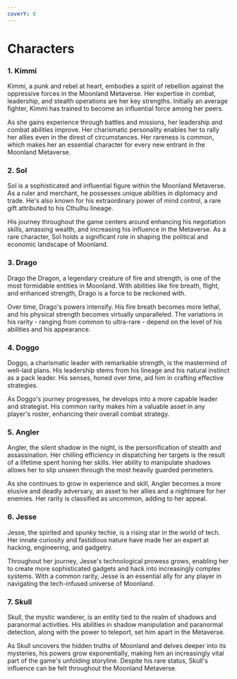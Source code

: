 ```yaml
---
coverY: 0
---
```


# Characters

### 1. Kimmi

Kimmi, a punk and rebel at heart, embodies a spirit of rebellion against the oppressive forces in the Moonland Metaverse. Her expertise in combat, leadership, and stealth operations are her key strengths. Initially an average fighter, Kimmi has trained to become an influential force among her peers.

As she gains experience through battles and missions, her leadership and combat abilities improve. Her charismatic personality enables her to rally her allies even in the direst of circumstances. Her rareness is common, which makes her an essential character for every new entrant in the Moonland Metaverse.

### 2. Sol

Sol is a sophisticated and influential figure within the Moonland Metaverse. As a ruler and merchant, he possesses unique abilities in diplomacy and trade. He's also known for his extraordinary power of mind control, a rare gift attributed to his Cthulhu lineage.

His journey throughout the game centers around enhancing his negotiation skills, amassing wealth, and increasing his influence in the Metaverse. As a rare character, Sol holds a significant role in shaping the political and economic landscape of Moonland.

### 3. Drago

Drago the Dragon, a legendary creature of fire and strength, is one of the most formidable entities in Moonland. With abilities like fire breath, flight, and enhanced strength, Drago is a force to be reckoned with.

Over time, Drago's powers intensify. His fire breath becomes more lethal, and his physical strength becomes virtually unparalleled. The variations in his rarity - ranging from common to ultra-rare - depend on the level of his abilities and his appearance.

### 4. Doggo

Doggo, a charismatic leader with remarkable strength, is the mastermind of well-laid plans. His leadership stems from his lineage and his natural instinct as a pack leader. His senses, honed over time, aid him in crafting effective strategies.

As Doggo's journey progresses, he develops into a more capable leader and strategist. His common rarity makes him a valuable asset in any player's roster, enhancing their overall combat strategy.

### 5. Angler

Angler, the silent shadow in the night, is the personification of stealth and assassination. Her chilling efficiency in dispatching her targets is the result of a lifetime spent honing her skills. Her ability to manipulate shadows allows her to slip unseen through the most heavily guarded perimeters.

As she continues to grow in experience and skill, Angler becomes a more elusive and deadly adversary, an asset to her allies and a nightmare for her enemies. Her rarity is classified as uncommon, adding to her appeal.

### 6. Jesse

Jesse, the spirited and spunky techie, is a rising star in the world of tech. Her innate curiosity and fastidious nature have made her an expert at hacking, engineering, and gadgetry.

Throughout her journey, Jesse's technological prowess grows, enabling her to create more sophisticated gadgets and hack into increasingly complex systems. With a common rarity, Jesse is an essential ally for any player in navigating the tech-infused universe of Moonland.

### 7. Skull

Skull, the mystic wanderer, is an entity tied to the realm of shadows and paranormal activities. His abilities in shadow manipulation and paranormal detection, along with the power to teleport, set him apart in the Metaverse.

As Skull uncovers the hidden truths of Moonland and delves deeper into its mysteries, his powers grow exponentially, making him an increasingly vital part of the game's unfolding storyline. Despite his rare status, Skull's influence can be felt throughout the Moonland Metaverse.
